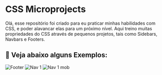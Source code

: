 # CSS Microprojects
 
Olá, esse repositório foi criado para eu praticar minhas habilidades com CSS, e poder alavancar elas para um próximo nível. Aqui treino muitas propriedades do CSS através de pequenos projetos, tais como Sidebars, Navbars e Footers.
 
## 🌚 Veja abaixo alguns Exemplos:

![Footer](https://user-images.githubusercontent.com/58652794/87618123-74f63f80-c6ef-11ea-8171-5e5955524437.PNG)
![Nav 1](https://user-images.githubusercontent.com/58652794/87618352-0665b180-c6f0-11ea-9333-e16fd280fe95.PNG)
![Nav 1 mob](https://user-images.githubusercontent.com/58652794/87618365-11204680-c6f0-11ea-812d-8fe23d6120c2.PNG)
